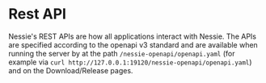 # Rest API

Nessie's REST APIs are how all applications interact with Nessie. The APIs are specified 
according to the openapi v3 standard and are available when running the server by at the path
`/nessie-openapi/openapi.yaml` (for example via `curl http://127.0.0.1:19120/nessie-openapi/openapi.yaml`)
and on the Download/Release pages.
